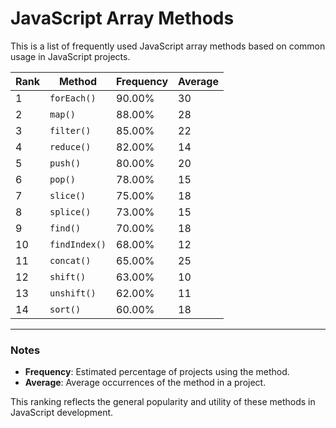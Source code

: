 # JavaScript Array Methods

This is a list of frequently used JavaScript array methods based on common usage in JavaScript projects.

| Rank | Method         | Frequency | Average |
|------|----------------|-----------|---------|
| 1    | `forEach()`    | 90.00%    | 30      |
| 2    | `map()`        | 88.00%    | 28      |
| 3    | `filter()`     | 85.00%    | 22      |
| 4    | `reduce()`     | 82.00%    | 14      |
| 5    | `push()`       | 80.00%    | 20      |
| 6    | `pop()`        | 78.00%    | 15      |
| 7    | `slice()`      | 75.00%    | 18      |
| 8    | `splice()`     | 73.00%    | 15      |
| 9    | `find()`       | 70.00%    | 18      |
| 10   | `findIndex()`  | 68.00%    | 12      |
| 11   | `concat()`     | 65.00%    | 25      |
| 12   | `shift()`      | 63.00%    | 10      |
| 13   | `unshift()`    | 62.00%    | 11      |
| 14   | `sort()`       | 60.00%    | 18      |

---

### Notes
- **Frequency**: Estimated percentage of projects using the method.
- **Average**: Average occurrences of the method in a project.

This ranking reflects the general popularity and utility of these methods in JavaScript development.
